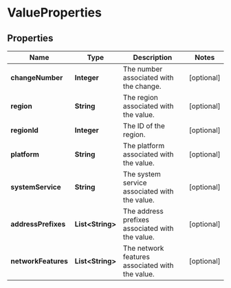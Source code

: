 

# ValueProperties


## Properties

| Name | Type | Description | Notes |
|------------ | ------------- | ------------- | -------------|
|**changeNumber** | **Integer** | The number associated with the change. |  [optional] |
|**region** | **String** | The region associated with the value. |  [optional] |
|**regionId** | **Integer** | The ID of the region. |  [optional] |
|**platform** | **String** | The platform associated with the value. |  [optional] |
|**systemService** | **String** | The system service associated with the value. |  [optional] |
|**addressPrefixes** | **List&lt;String&gt;** | The address prefixes associated with the value. |  [optional] |
|**networkFeatures** | **List&lt;String&gt;** | The network features associated with the value. |  [optional] |




